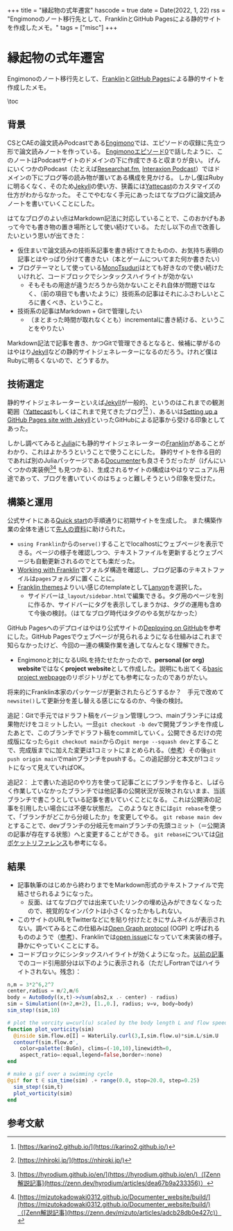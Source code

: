 +++
title = "縁起物の式年遷宮"
hascode = true
date = Date(2022, 1, 22)
rss = "Engimonoのノート移行先として、FranklinとGitHub Pagesによる静的サイトを作成したメモ。"
tags = ["misc"]
+++

# 縁起物の式年遷宮

Engimonoのノート移行先として、[Franklin](https://franklinjl.org/)と[GitHub Pages](https://pages.github.com/)による静的サイトを作成したメモ。

\toc

## 背景

CSとCAEの論文読みPodcastである[Engimono](https://hinata152.github.io/engimono/)では、エピソードの収録に先立つ形で論文読みノートを作っている。
[Engimonoエピソード0](https://hinata152.github.io/engimono/episode/0)で話したように、このノートはPodcastサイトのドメインの下に作成できると収まりが良い。
げんにいくつかのPodcast（たとえば[Researchat.fm](https://researchat.fm), [Interaxion Podcast](https://interaxion-podcast.github.io)）ではドメインの下にブログ等の読み物が置いてある構成を見かける。
しかし僕はRubyに明るくなく、そのため[Jekyll](https://jekyllrb.com/)の使い方、狭義には[Yattecast](https://r7kamura.github.io/yattecast/)のカスタマイズの仕方がわからなかった。
そこでやむなく手元にあったはてなブログに論文読みノートを書いていくことにした。

はてなブログのよい点はMarkdown記法に対応していることで、このおかげもあって今でも書き物の置き場所として使い続けている。
ただし以下の点で改善したいという思いが出てきた：

- 仮住まいで論文読みの技術系記事を書き続けてきたものの、お気持ち表明の記事とはやっぱり分けて書きたい（本とゲームについてまた何か書きたい）
- ブログテーマとして使っている[MonoTsuduri](https://blog.hatena.ne.jp/-/store/theme/17680117126988535567)はとても好きなので使い続けたいけれど、コードブロックでシンタックスハイライトが効かない
  - そもそもの用途が違うだろうから効かないことそれ自体が問題ではなく、（前の項目でも書いたように）技術系の記事はそれにふさわしいところに書くべき、ということ。
- 技術系の記事はMarkdown + Gitで管理したい
  - （まとまった時間が取れなくとも）incrementalに書き続ける、ということをやりたい

Markdown記法で記事を書き、かつGitで管理できるとなると、候補に挙がるのはやはり[Jekyll](https://jekyllrb.com/)などの静的サイトジェネレーターになるのだろう。けれど僕はRubyに明るくないので、どうするか。

## 技術選定

静的サイトジェネレーターといえば[Jekyll](https://jekyllrb.com/)が一般的、というのはこれまでの観測範囲（[Yattecast](https://r7kamura.github.io/yattecast/)もしくはこれまで見てきたブログ[^1][^2] ）、あるいは[Setting up a GitHub Pages site with Jekyll](https://docs.github.com/en/pages/setting-up-a-github-pages-site-with-jekyll)といったGitHubによる記事から受ける印象としてあった。

しかし調べてみると[Julia](https://julialang.org/)にも静的サイトジェネレーターの[Franklin](https://franklinjl.org/)があることがわかり、これはよかろうということで使うことにした。
静的サイトを作る目的であれば別のJuliaパッケージである[Documenter](https://juliadocs.github.io/Documenter.jl/stable/)も良さそうだったが（げんにいくつかの実装例[^3][^4] も見つかる）、生成されるサイトの構成はやはりマニュアル用途であって、ブログを書いていくのはちょっと難しそうという印象を受けた。

## 構築と運用

公式サイトにある[Quick start](https://franklinjl.org/#quick_start)の手順通りに初期サイトを生成した。
また構築作業の全体を通じて[先人の資料](https://terasakisatoshi.github.io/MathSeminar.jl/slideshow/franklin/build/#1)に助けられた。

- `using Franklin`からの`serve()`することでlocalhostにウェブページを表示できる。ページの様子を確認しつつ、テキストファイルを更新するとウェブページも自動更新されるのでとても楽だった。
- [Working with Franklin](https://franklinjl.org/workflow/)でフォルダ構造を確認し、ブログ記事のテキストファイルは`pages`フォルダに置くことに。
- [Franklin themes](https://tlienart.github.io/FranklinTemplates.jl/)よりいい感じのtemplateとして[Lanyon](https://tlienart.github.io/FranklinTemplates.jl/templates/lanyon/index.html)を選択した。
  - サイドバーは`_layout/sidebar.html`で編集できる。タグ用のページを別に作るか、サイドバーにタグを表示してしまうかは、タグの運用も含めて今後の検討。（はてなブログ時代はタグのやる気がなかった）

GitHub Pagesへのデプロイはやはり公式サイトの[Deploying on GitHub](https://franklinjl.org/workflow/deploy/#deploying_on_github)を参考にした。GitHub Pagesでウェブページが見られるようになる仕組みはこれまで知らなかったけど、今回の一連の構築作業を通してなんとなく理解できた。

- Engimonoと対になるURLを持たせたかったので、**personal (or org) website**ではなく**project website**として作成した。説明にも出てくる[basic project webpage](https://github.com/tlienart2/myWebsite)のリポジトリがとても参考になったのでありがたい。

将来的にFranklin本家のパッケージが更新されたらどうするか？　手元で改めて`newsite()`して更新分を差し替える感じになるのか、今後の検討。

追記：Gitで手元ではドラフト稿をバージョン管理しつつ、mainブランチには成果物だけをコミットしたい。一旦`git checkout -b dev`で開発ブランチを作成したあとで、このブランチでドラフト稿をcommitしていく。公開できるだけの完成版になったら`git checkout main`からの`git merge --squash dev`とすることで、完成版までに加えた変更は1コミットにまとめられる。（[参考](https://stackoverflow.com/questions/5308816/how-can-i-merge-multiple-commits-onto-another-branch-as-a-single-squashed-commit)）その後`git push origin main`でmainブランチをpushする。この追記部分と本文が1コミットになって見えていればOK。

追記2：
上で書いた追記のやり方を使って記事ごとにブランチを作ると、しばらく作業していなかったブランチでは他記事の公開状況が反映されないまま、当該ブランチで書こうとしている記事を書いていくことになる。
これは公開済の記事を引用したい場合には不便な状態だ。
このようなときには`git rebase`を使って、「ブランチがどこから分岐したか」を変更してやる。
`git rebase main dev`とすることで、devブランチの分岐元をmainブランチの先頭コミット（＝公開済の記事が存在する状態）へと変更することができる。
`git rebase`については[Gitポケットリファレンス](https://gihyo.jp/book/2017/978-4-7741-8593-4)も参考になる。

## 結果

- 記事執筆のはじめから終わりまでをMarkdown形式のテキストファイルで完結させられるようになった。
  - 反面、はてなブログでは出来ていたリンクの埋め込みができなくなったので、視覚的なインパクトは小さくなったかもしれない。
- このサイトのURLをTwitterなどにを貼り付けたときにサムネイルが表示されない。調べてみるとこの仕組みは[Open Graph protocol](https://ogp.me/) (OGP) と呼ばれるもののようで（[参考](https://e-words.jp/w/OGP.html)）、Franklinでは[open issue](https://github.com/tlienart/Franklin.jl/issues/669)になっていて未実装の様子。静かにやっていくことにする。
- コードブロックにシンタックスハイライトが効くようになった。[以前の記事](https://tl.hateblo.jp/entry/2021/10/03/143211)でのコード引用部分は以下のように表示される（ただしFortranではハイライトされない。残念）：

```Julia
n,m = 3*2^6,2^7
center,radius = m/2,m/6
body = AutoBody((x,t)->√sum(abs2,x .- center) - radius)
sim = Simulation((n+2,m+2), [1.,0.], radius; ν=ν, body=body)
sim_step!(sim,10)

# plot the vorcity ω=curl(u) scaled by the body length L and flow speed U
function plot_vorticity(sim)
  @inside sim.flow.σ[I] = WaterLily.curl(3,I,sim.flow.u)*sim.L/sim.U
  contourf(sim.flow.σ',
    color=palette(:BuGn), clims=(-10,10),linewidth=0,
    aspect_ratio=:equal,legend=false,border=:none)
end

# make a gif over a swimming cycle
@gif for t ∈ sim_time(sim) .+ range(0.0, stop=20.0, step=0.25)
  sim_step!(sim,t)
  plot_vorticity(sim)
end
```

## 参考文献

[^1]: [https://karino2.github.io/](https://karino2.github.io/)

[^2]: [https://nhiroki.jp/](https://nhiroki.jp/)

[^3]: [https://hyrodium.github.io/en/](https://hyrodium.github.io/en/)（[Zenn解説記事](https://zenn.dev/hyrodium/articles/dea67b9a233356)）

[^4]: [https://mizutokadowaki0312.github.io/Documenter_website/build/](https://mizutokadowaki0312.github.io/Documenter_website/build/)（[Zenn解説記事](https://zenn.dev/mizuto/articles/adcb28db0e427c)）
